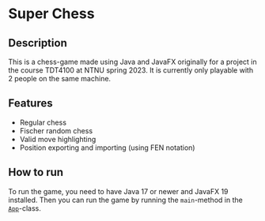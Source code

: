 # Super Chess

## Description

This is a chess-game made using Java and JavaFX originally for a project in the course TDT4100 at NTNU spring 2023. It is currently only playable with 2 people on the same machine.

## Features

- Regular chess
- Fischer random chess
- Valid move highlighting
- Position exporting and importing (using FEN notation)

## How to run

To run the game, you need to have Java 17 or newer and JavaFX 19 installed. Then you can run the game by running the `main`-method in the [`App`](src/main/java/sjakk/App.java)-class.
